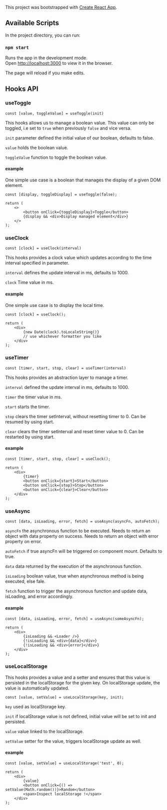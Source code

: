 This project was bootstrapped with [Create React App](https://github.com/facebook/create-react-app).

## Available Scripts

In the project directory, you can run:

### `npm start`

Runs the app in the development mode.<br>
Open [http://localhost:3000](http://localhost:3000) to view it in the browser.

The page will reload if you make edits.<br>

## Hooks API

### useToggle

    const [value, toggleValue] = useToggle(init)

This hooks allows us to manage a boolean value.
This value can only be toggled, i.e set to `true` when previously `false` and vice versa.

`init` parameter defined the initial value of our boolean, defaults to false.

`value` holds the boolean value.

`toggleValue` function to toggle the boolean value.


#### example

One simple use case is a boolean that manages the display of a given DOM element.

    const [display, toggleDisplay] = useToggle(false);
    
    return (
        <>
            <button onClick={toggleDisplay}>Toggle</button>
            {display && <div>Display managed element</div>}
        </>
    );


### useClock

    const [clock] = useClock(interval)

This hooks provides a clock value which updates according to the time interval specified in parameter.

`interval` defines the update interval in ms, defaults to 1000.

`clock` Time value in ms.


#### example

One simple use case is to display the local time.

    const [clock] = useClock();
    
    return (
        <div>
            {new Date(clock).toLocaleString()}
            // use whichever formatter you like
        </div>
    );

### useTimer

    const [timer, start, stop, clear] = useTimer(interval)

This hooks provides an abstraction layer to manage a timer.

`interval` defined the update interval in ms, defaults to 1000.

`timer` the timer value in ms.

`start` starts the timer.

`stop` clears the timer setInterval, without resetting timer to 0. 
Can be resumed by using start.

`clear` clears the timer setInterval and reset timer value to 0.
Can be restarted by using start.

#### example

    const [timer, start, stop, clear] = useClock();
    
    return (
        <div>
            {timer}
            <button onClick={start}>Start</button>
            <button onClick={stop}>Stop</button>
            <button onClick={clear}>Clear</button>
        </div>
    );

### useAsync

    const [data, isLoading, error, fetch] = useAsync(asyncFn, autoFetch);

`asyncFn` the asynchronous function to be executed.
Needs to return an object with data property on success.
Needs to return an object with error property on error.

`autoFetch` if true asyncFn will be triggered on component mount.
Defaults to true.

`data` data returned by the execution of the asynchronous function.

`isLoading` boolean value, true when asynchronous method is being executed, else fale.

`fetch` function to trigger the asynchronous function and update data, isLoading, and error accordingly.

#### example

    const [data, isLoading, error, fetch] = useAsync(someAsyncFn);
    
    return (
        <div>
            {isLoading && <Loader />}
            {!isLoading && <div>{data}</div>}
            {!isLoading && <div>{error}</div>}
        </div>
    );

### useLocalStorage

This hooks provides a value and a setter and ensures that this value is persisted in the localStorage for the given key.
On localStorage update, the value is automatically updated.

    const [value, setValue] = useLocalStorage(key, init);

`key` used as localStorage key.

`init` if localStorage value is not defined, initial value will be set to init and persisted.

`value` value linked to the localStorage.

`setValue` setter for the value, triggers localStorage update as well.

#### example

    const [value, setValue] = useLocalStorage('test', 0);
    
    return (
        <div>
            {value}
            <button onClick={() => setValue(Math.random())}>Random</button>
            <span>Inspect localStorage !</span>
        </div>
    );
